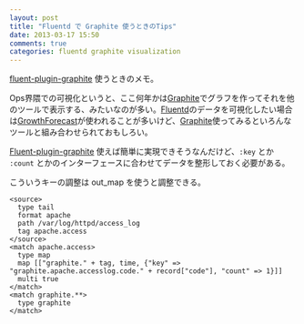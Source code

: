 ```yaml
---
layout: post
title: "Fluentd で Graphite 使うときのTips"
date: 2013-03-17 15:50
comments: true
categories: fluentd graphite visualization
---
```


[fluent-plugin-graphite] 使うときのメモ。

Ops界隈での可視化というと、ここ何年かは[Graphite]でグラフを作ってそれを他のツールで表示する、みたいなのが多い。[Fluentd]のデータを可視化したい場合は[GrowthForecast]が使われることが多いけど、[Graphite]使ってみるといろんなツールと組み合わせられておもしろい。

<!-- more -->

[Fluent-plugin-graphite] 使えば簡単に実現できそうなんだけど、`:key` とか `:count` とかのインターフェースに合わせてデータを整形しておく必要がある。

こういうキーの調整は out\_map を使うと調整できる。

    <source>
      type tail
      format apache
      path /var/log/httpd/access_log
      tag apache.access
    </source>
    <match apache.access>
      type map
      map [["graphite." + tag, time, {"key" => "graphite.apache.accesslog.code." + record["code"], "count" => 1}]]
      multi true
    </match>
    <match graphite.**>
      type graphite
    </match>

[Fluentd]: http://fluentd.org/
[Graphite]: http://graphite.wikidot.com/
[GrowthForecast]: http://kazeburo.github.com/GrowthForecast/
[fluent-plugin-graphite]: https://github.com/hotchpotch/fluent-plugin-graphite
